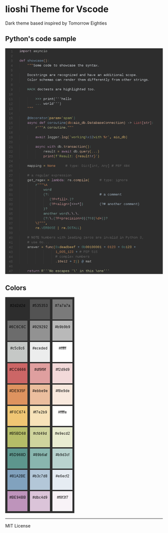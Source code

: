 # lioshi Theme for Vscode

Dark theme based inspired by Tomorrow Eighties

## Python's code sample
![](https://raw.githubusercontent.com/lioshi/vscode-lioshi-theme/master/images/code-python2.png)

## Colors
![](https://raw.githubusercontent.com/lioshi/vscode-lioshi-theme/master/images/colors-mini2.png)

---

MIT License

    